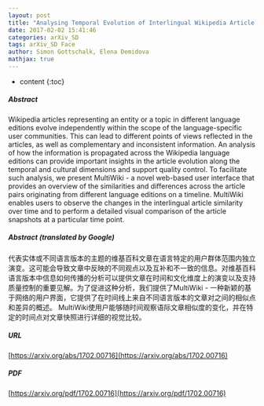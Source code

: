 ```yaml
---
layout: post
title: "Analysing Temporal Evolution of Interlingual Wikipedia Article Pairs"
date: 2017-02-02 15:41:46
categories: arXiv_SD
tags: arXiv_SD Face
author: Simon Gottschalk, Elena Demidova
mathjax: true
---
```


* content
{:toc}

##### Abstract
Wikipedia articles representing an entity or a topic in different language editions evolve independently within the scope of the language-specific user communities. This can lead to different points of views reflected in the articles, as well as complementary and inconsistent information. An analysis of how the information is propagated across the Wikipedia language editions can provide important insights in the article evolution along the temporal and cultural dimensions and support quality control. To facilitate such analysis, we present MultiWiki - a novel web-based user interface that provides an overview of the similarities and differences across the article pairs originating from different language editions on a timeline. MultiWiki enables users to observe the changes in the interlingual article similarity over time and to perform a detailed visual comparison of the article snapshots at a particular time point.

##### Abstract (translated by Google)
代表实体或不同语言版本的主题的维基百科文章在语言特定的用户群体范围内独立演变。这可能会导致文章中反映的不同观点以及互补和不一致的信息。对维基百科语言版本中信息如何传播的分析可以提供文章在时间和文化维度上的演变以及支持质量控制的重要见解。为了促进这种分析，我们提供了MultiWiki  - 一种新颖的基于网络的用户界面，它提供了在时间线上来自不同语言版本的文章对之间的相似点和差异的概述。 MultiWiki使用户能够随时间观察语际文章相似度的变化，并在特定的时间点对文章快照进行详细的视觉比较。

##### URL
[https://arxiv.org/abs/1702.00716](https://arxiv.org/abs/1702.00716)

##### PDF
[https://arxiv.org/pdf/1702.00716](https://arxiv.org/pdf/1702.00716)

